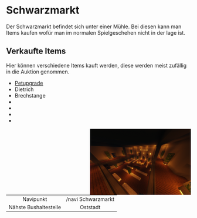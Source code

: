 # Schwarzmarkt
Der Schwarzmarkt befindet sich unter einer Mühle. Bei diesen kann man Items kaufen wofür man im normalen Spielgeschehen nicht in der lage ist.

## Verkaufte Items
Hier können verschiedene Items kauft werden, diese werden meist zufällig in die Auktion genommen.

+ [Petupgrade](../../../pages/pets/allgemein.md)
+ Dietrich
+ Brechstange
+ 
+ 
+ 
+ 

<img align="right" width="275" eight="150" src="../../../assets/image/orte/Schwarzmarkt.png"> 

|  |  |
| :-: | :-: |
| Navipunkt | /navi Schwarzmarkt |
| Nähste Bushaltestelle | Oststadt |
